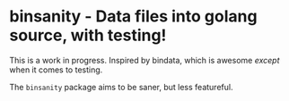 # binsanity - Data files into golang source, with testing!

This is a work in progress.  Inspired by bindata, which is awesome *except*
when it comes to testing.

The `binsanity` package aims to be saner, but less featureful.


